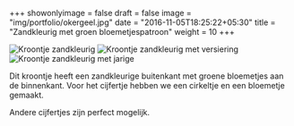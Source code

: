 +++
showonlyimage = false
draft = false
image = "img/portfolio/okergeel.jpg"
date = "2016-11-05T18:25:22+05:30"
title = "Zandkleurig met groen bloemetjespatroon"
weight = 10
+++
<!--more-->
![Kroontje zandkleurig][1]
![Kroontje zandkleurig met versiering][2]
![Kroontje zandkleurig met jarige][3]

Dit kroontje heeft een zandkleurige buitenkant met groene bloemetjes aan de binnenkant. Voor het cijfertje hebben we een cirkeltje en een bloemetje gemaakt.

Andere cijfertjes zijn perfect mogelijk.

[1]: /img/portfolio/okergeel.jpg
[2]: /img/portfolio/alternatieven/oker_versiering.jpg
[3]: /img/portfolio/alternatieven/okergeel_voorbeeld.jpg
